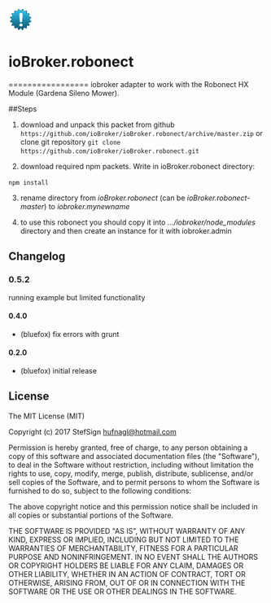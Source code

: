![Logo](admin/robonect.png)
# ioBroker.robonect
=================
iobroker adapter to work with the Robonect HX Module (Gardena Sileno Mower).

##Steps 
1. download and unpack this packet from github ```https://github.com/ioBroker/ioBroker.robonect/archive/master.zip```
  or clone git repository ```git clone https://github.com/ioBroker/ioBroker.robonect.git```

2. download required npm packets. Write in ioBroker.robonect directory:

  ```npm install```
  
3. rename directory from *ioBroker.robonect* (can be *ioBroker.robonect-master*) to *iobroker.mynewname*

5. to use this robonect you should copy it into *.../iobroker/node_modules* directory and then create an instance for it with iobroker.admin



## Changelog

### 0.5.2
  running example but limited functionality
#### 0.4.0
* (bluefox) fix errors with grunt

#### 0.2.0
* (bluefox) initial release

## License
The MIT License (MIT)

Copyright (c) 2017 StefSign <hufnagl@hotmail.com>

Permission is hereby granted, free of charge, to any person obtaining a copy
of this software and associated documentation files (the "Software"), to deal
in the Software without restriction, including without limitation the rights
to use, copy, modify, merge, publish, distribute, sublicense, and/or sell
copies of the Software, and to permit persons to whom the Software is
furnished to do so, subject to the following conditions:

The above copyright notice and this permission notice shall be included in
all copies or substantial portions of the Software.

THE SOFTWARE IS PROVIDED "AS IS", WITHOUT WARRANTY OF ANY KIND, EXPRESS OR
IMPLIED, INCLUDING BUT NOT LIMITED TO THE WARRANTIES OF MERCHANTABILITY,
FITNESS FOR A PARTICULAR PURPOSE AND NONINFRINGEMENT. IN NO EVENT SHALL THE
AUTHORS OR COPYRIGHT HOLDERS BE LIABLE FOR ANY CLAIM, DAMAGES OR OTHER
LIABILITY, WHETHER IN AN ACTION OF CONTRACT, TORT OR OTHERWISE, ARISING FROM,
OUT OF OR IN CONNECTION WITH THE SOFTWARE OR THE USE OR OTHER DEALINGS IN
THE SOFTWARE.

